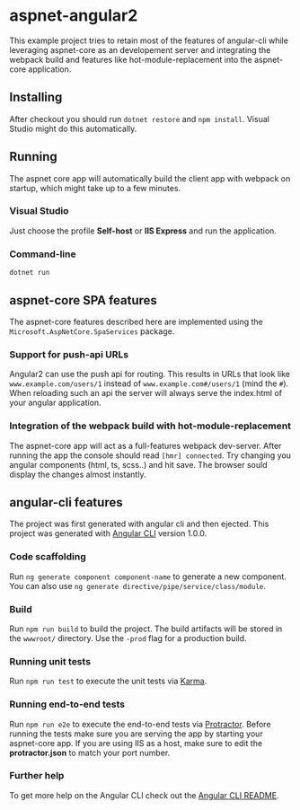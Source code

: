 # aspnet-angular2

This example project tries to retain most of the features of angular-cli while leveraging aspnet-core as an developement server and integrating the webpack build and features like hot-module-replacement into the aspnet-core application.

## Installing

After checkout you should run `dotnet restore` and `npm install`. Visual Studio might do this automatically.

## Running

The aspnet core app will automatically build the client app with webpack on startup, which might take up to a few minutes. 

### Visual Studio

Just choose the profile __Self-host__ or __IIS Express__ and run the application. 

### Command-line

`dotnet run`

## aspnet-core SPA features

The aspnet-core features described here are implemented using the `Microsoft.AspNetCore.SpaServices` package.

### Support for push-api URLs

Angular2 can use the push api for routing. This results in URLs that look like `www.example.com/users/1` instead of `www.example.com#/users/1` (mind the `#`). When reloading such an api the server will always serve the index.html of your angular application.

### Integration of the webpack build with hot-module-replacement

The aspnet-core app will act as a full-features webpack dev-server. After running the app the console should read `[hmr] connected`. Try changing you angular components (html, ts, scss..) and hit save. The browser sould display the changes almost instantly.

## angular-cli features

The project was first generated with angular cli and then ejected. This project was generated with [Angular CLI](https://github.com/angular/angular-cli) version 1.0.0.

### Code scaffolding

Run `ng generate component component-name` to generate a new component. You can also use `ng generate directive/pipe/service/class/module`.

### Build

Run `npm run build` to build the project. The build artifacts will be stored in the `wwwroot/` directory. Use the `-prod` flag for a production build.

### Running unit tests

Run `npm run test` to execute the unit tests via [Karma](https://karma-runner.github.io).

### Running end-to-end tests

Run `npm run e2e` to execute the end-to-end tests via [Protractor](http://www.protractortest.org/).
Before running the tests make sure you are serving the app by starting your aspnet-core app. If you are using IIS as a host, make sure to edit the __protractor.json__ to match your port number.

### Further help

To get more help on the Angular CLI check out the [Angular CLI README](https://github.com/angular/angular-cli/blob/master/README.md).
